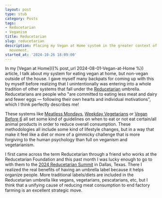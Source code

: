 ```yaml
---
layout: post
type: stub
category: Posts
tags:
- Reducetarian
- Veganism
title: Reducetarian
slug: reducetarian
description: Placing my Vegan at Home system in the greater context of the Reducetarian
  movement.
started_at: '2024-10-26 18:09:00'
---
```


In my [Vegan at Home]({% post_url 2024-08-01-Vegan-at-Home %}) article, I talk about my system for eating vegan at home, but non-vegan outside of the house. I gave myself many backpats for coming up with this by myself before realizing that I unintentionally was entering into a whole tradition of other systems that fall under the [Reducetarian](https://www.reducetarian.org/reducetarian-guide) umbrella. Reducetarians are people who "are committed to eating less meat and dairy and fewer eggs — following their own hearts and individual motivations", which I think perfectly describes me!

These systems like [Meatless Mondays](https://www.mondaycampaigns.org/meatless-monday), [Weekday Vegetarians](https://www.dinneralovestory.com/the-weekday-vegetarians/) or [Vegan Before 6](https://www.amazon.com/VB6-Before-Weight-Restore-Health/dp/0385344740) all set some kind of guidelines on when to eat or not eat certain/all animal products in order to reduce overall consumption. These methodologies all include some kind of lifestyle changes, but in a way that make it feel like a diet or more of a gimmicky challenge that is more forgiving to the human psychology than full on veganism and vegetarianism.

I first came across the term Reducetarian through a friend who works at the Reducetarian Foundation and this past month I was lucky enough to go to with them to the [2024 Reducetarian Summit](https://www.reducetarian.org/summit-2024) in Dallas, Texas. There I realized the real benefits of having an umbrella label because it helps organize people. More traditional labels/diets are included in the Reducetarian umbrella like vegans, vegetarians, pescatarians, etc, but I think that a unifying cause of reducing meat consumption to end factory farming is an excellent strategic move.